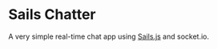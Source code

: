 # Sails Chatter

A very simple real-time chat app using [Sails.js](http://sailsjs.org) and socket.io.
